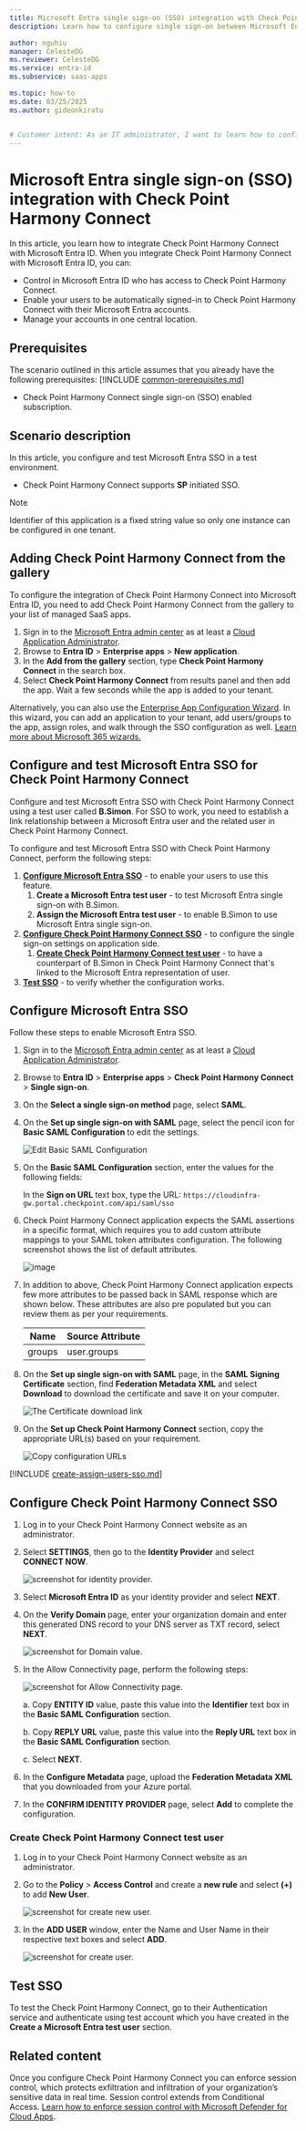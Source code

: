 ```yaml
---
title: Microsoft Entra single sign-on (SSO) integration with Check Point Harmony Connect
description: Learn how to configure single sign-on between Microsoft Entra ID and Check Point Harmony Connect.

author: nguhiu
manager: CelesteDG
ms.reviewer: CelesteDG
ms.service: entra-id
ms.subservice: saas-apps

ms.topic: how-to
ms.date: 03/25/2025
ms.author: gideonkiratu


# Customer intent: As an IT administrator, I want to learn how to configure single sign-on between Microsoft Entra ID and Check Point Harmony Connect so that I can control who has access to Check Point Harmony Connect, enable automatic sign-in with Microsoft Entra accounts, and manage my accounts in one central location.
---
```


# Microsoft Entra single sign-on (SSO) integration with Check Point Harmony Connect

In this article,  you learn how to integrate Check Point Harmony Connect with Microsoft Entra ID. When you integrate Check Point Harmony Connect with Microsoft Entra ID, you can:

* Control in Microsoft Entra ID who has access to Check Point Harmony Connect.
* Enable your users to be automatically signed-in to Check Point Harmony Connect with their Microsoft Entra accounts.
* Manage your accounts in one central location.

## Prerequisites
The scenario outlined in this article assumes that you already have the following prerequisites:
[!INCLUDE [common-prerequisites.md](~/identity/saas-apps/includes/common-prerequisites.md)]
* Check Point Harmony Connect single sign-on (SSO) enabled subscription.

## Scenario description

In this article,  you configure and test Microsoft Entra SSO in a test environment.

* Check Point Harmony Connect supports **SP** initiated SSO.
> [!NOTE]
> Identifier of this application is a fixed string value so only one instance can be configured in one tenant.


## Adding Check Point Harmony Connect from the gallery

To configure the integration of Check Point Harmony Connect into Microsoft Entra ID, you need to add Check Point Harmony Connect from the gallery to your list of managed SaaS apps.

1. Sign in to the [Microsoft Entra admin center](https://entra.microsoft.com) as at least a [Cloud Application Administrator](~/identity/role-based-access-control/permissions-reference.md#cloud-application-administrator).
1. Browse to **Entra ID** > **Enterprise apps** > **New application**.
1. In the **Add from the gallery** section, type **Check Point Harmony Connect** in the search box.
1. Select **Check Point Harmony Connect** from results panel and then add the app. Wait a few seconds while the app is added to your tenant.

 Alternatively, you can also use the [Enterprise App Configuration Wizard](https://portal.office.com/AdminPortal/home?Q=Docs#/azureadappintegration). In this wizard, you can add an application to your tenant, add users/groups to the app, assign roles, and walk through the SSO configuration as well. [Learn more about Microsoft 365 wizards.](/microsoft-365/admin/misc/azure-ad-setup-guides)


<a name='configure-and-test-azure-ad-sso-for-check-point-harmony-connect'></a>

## Configure and test Microsoft Entra SSO for Check Point Harmony Connect

Configure and test Microsoft Entra SSO with Check Point Harmony Connect using a test user called **B.Simon**. For SSO to work, you need to establish a link relationship between a Microsoft Entra user and the related user in Check Point Harmony Connect.

To configure and test Microsoft Entra SSO with Check Point Harmony Connect, perform the following steps:

1. **[Configure Microsoft Entra SSO](#configure-azure-ad-sso)** - to enable your users to use this feature.
    1. **Create a Microsoft Entra test user** - to test Microsoft Entra single sign-on with B.Simon.
    1. **Assign the Microsoft Entra test user** - to enable B.Simon to use Microsoft Entra single sign-on.
1. **[Configure Check Point Harmony Connect SSO](#configure-check-point-harmony-connect-sso)** - to configure the single sign-on settings on application side.
    1. **[Create Check Point Harmony Connect test user](#create-check-point-harmony-connect-test-user)** - to have a counterpart of B.Simon in Check Point Harmony Connect that's linked to the Microsoft Entra representation of user.
1. **[Test SSO](#test-sso)** - to verify whether the configuration works.

<a name='configure-azure-ad-sso'></a>

## Configure Microsoft Entra SSO

Follow these steps to enable Microsoft Entra SSO.

1. Sign in to the [Microsoft Entra admin center](https://entra.microsoft.com) as at least a [Cloud Application Administrator](~/identity/role-based-access-control/permissions-reference.md#cloud-application-administrator).
1. Browse to **Entra ID** > **Enterprise apps** > **Check Point Harmony Connect** > **Single sign-on**.
1. On the **Select a single sign-on method** page, select **SAML**.
1. On the **Set up single sign-on with SAML** page, select the pencil icon for **Basic SAML Configuration** to edit the settings.

   ![Edit Basic SAML Configuration](common/edit-urls.png)

1. On the **Basic SAML Configuration** section, enter the values for the following fields:

	In the **Sign on URL** text box, type the URL:
    `https://cloudinfra-gw.portal.checkpoint.com/api/saml/sso`

1. Check Point Harmony Connect application expects the SAML assertions in a specific format, which requires you to add custom attribute mappings to your SAML token attributes configuration. The following screenshot shows the list of default attributes.

	![image](common/default-attributes.png)

1. In addition to above, Check Point Harmony Connect application expects few more attributes to be passed back in SAML response which are shown below. These attributes are also pre populated but you can review them as per your requirements.
	
	| Name |  Source Attribute|
	| ---------------- | --------- |
	| groups | user.groups |

1. On the **Set up single sign-on with SAML** page, in the **SAML Signing Certificate** section,  find **Federation Metadata XML** and select **Download** to download the certificate and save it on your computer.

	![The Certificate download link](common/metadataxml.png)

1. On the **Set up Check Point Harmony Connect** section, copy the appropriate URL(s) based on your requirement.

	![Copy configuration URLs](common/copy-configuration-urls.png)

<a name='create-an-azure-ad-test-user'></a>

[!INCLUDE [create-assign-users-sso.md](~/identity/saas-apps/includes/create-assign-users-sso.md)]

## Configure Check Point Harmony Connect SSO

1. Log in to your Check Point Harmony Connect website as an administrator.

1. Select **SETTINGS**, then go to the **Identity Provider** and select **CONNECT NOW**.

	![screenshot for identity provider.](./media/check-point-harmony-connect-tutorial/identity-provider.png)

1. Select **Microsoft Entra ID** as your identity provider and select **NEXT**.

1. On the **Verify Domain** page, enter your organization domain and enter this generated DNS record to your DNS server as TXT record, select **NEXT**.

	![screenshot for Domain value.](./media/check-point-harmony-connect-tutorial/domain.png)

1. In the Allow Connectivity page, perform the following steps:

	![screenshot for Allow Connectivity page.](./media/check-point-harmony-connect-tutorial/allow-connectivity.png)

	a. Copy **ENTITY ID** value, paste this value into the **Identifier** text box in the **Basic SAML Configuration** section.

	b. Copy **REPLY URL** value, paste this value into the **Reply URL** text box in the **Basic SAML Configuration** section.

	c. Select **NEXT**.

1. In the **Configure Metadata** page, upload the **Federation Metadata XML** that you downloaded from your Azure portal.

1. In the **CONFIRM IDENTITY PROVIDER** page, select **Add** to complete the configuration.

### Create Check Point Harmony Connect test user

1. Log in to your Check Point Harmony Connect website as an administrator.

1. Go to the **Policy** > **Access Control** and create a **new rule** and select **(+)** to add **New User**. 

	![screenshot for create new user.](./media/check-point-harmony-connect-tutorial/add-new-user.png)

1. In the **ADD USER** window, enter the Name and User Name in their respective text boxes and select **ADD**.

	![screenshot for create user.](./media/check-point-harmony-connect-tutorial/add-user.png)

## Test SSO 

To test the Check Point Harmony Connect, go to their Authentication service and authenticate using test account which you have created in the **Create a Microsoft Entra test user** section.

## Related content

Once you configure Check Point Harmony Connect you can enforce session control, which protects exfiltration and infiltration of your organization’s sensitive data in real time. Session control extends from Conditional Access. [Learn how to enforce session control with Microsoft Defender for Cloud Apps](/cloud-app-security/proxy-deployment-any-app).
